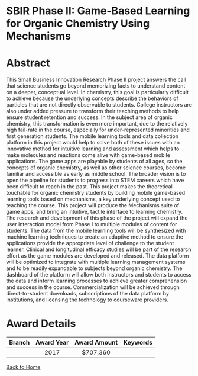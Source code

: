 
SBIR Phase II: Game-Based Learning for Organic Chemistry Using Mechanisms
=========================================================================

# Abstract


This Small Business Innovation Research Phase II project answers the call that science students go beyond memorizing facts to understand content on a deeper, conceptual level. In chemistry, this goal is particularly difficult to achieve because the underlying concepts describe the behaviors of particles that are not directly observable to students. College instructors are also under added pressure to transform their teaching methods to help ensure student retention and success. In the subject area of organic chemistry, this transformation is even more important, due to the relatively high fail-rate in the course, especially for under-represented minorities and first generation students. The mobile learning tools and data collection platform in this project would help to solve both of these issues with an innovative method for intuitive learning and assessment which helps to make molecules and reactions come alive with game-based mobile applications. The game apps are playable by students of all ages, so the concepts of organic chemistry, as well as other science courses, become familiar and accessible as early as middle school. The broader vision is to open the pipeline for students to progress into STEM careers which have been difficult to reach in the past. This project makes the theoretical touchable for organic chemistry students by building mobile game-based learning tools based on mechanisms, a key underlying concept used to teaching the course. This project will produce the Mechanisms suite of game apps, and bring an intuitive, tactile interface to learning chemistry. The research and development of this phase of the project will expand the user interaction model from Phase I to multiple modules of content for students. The data from the mobile learning tools will be synthesized with machine learning techniques to create an adaptive method to ensure the applications provide the appropriate level of challenge to the student learner. Clinical and longitudinal efficacy studies will be part of the research effort as the game modules are developed and released. The data platform will be optimized to integrate with multiple learning management systems and to be readily expandable to subjects beyond organic chemistry. The dashboard of the platform will allow both instructors and students to access the data and inform learning processes to achieve greater comprehension and success in the course. Commercialization will be achieved through direct-to-student downloads, subscriptions of the data platform by institutions, and licensing the technology to courseware providers.  

# Award Details

|Branch|Award Year|Award Amount|Keywords|
| :---: | :---: | :---: | :---: |
||2017|$707,360||
  
  


[Back to Home](https://github.com/chrischow/dod_sbir_awards/JT/#285)